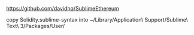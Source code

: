 https://github.com/davidhq/SublimeEthereum

copy Solidity.sublime-syntax into 
~/Library/Application\ Support/Sublime\ Text\ 3/Packages/User/